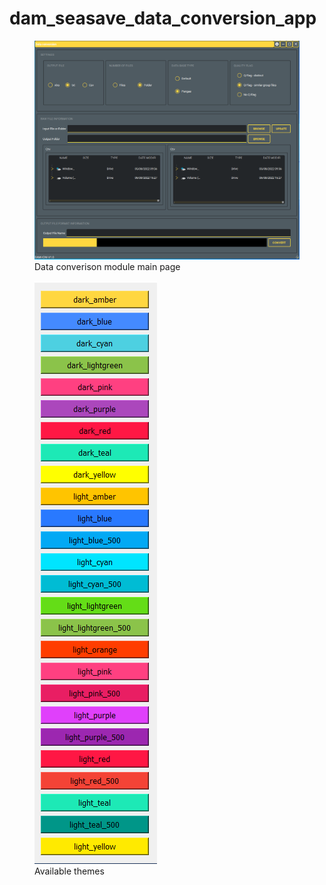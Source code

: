 # dam_seasave_data_conversion_app

<figure>
<img src="doc/images/main.PNG" alt="drawing" >
<figcaption> Data converison module main page</figcaption>
</figure>


<figure>
<img src="doc/images/settings.PNG" alt="drawing" >
<figcaption> Available themes</figcaption>
</figure>